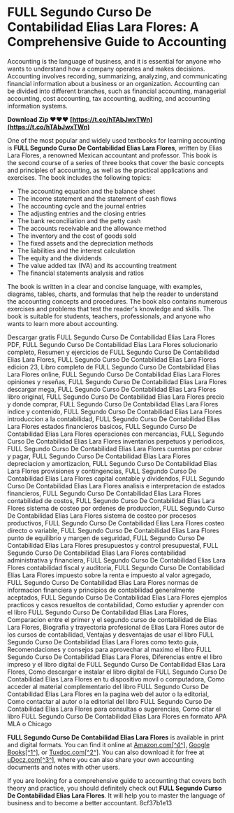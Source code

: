 
 
# FULL Segundo Curso De Contabilidad Elias Lara Flores: A Comprehensive Guide to Accounting
 
Accounting is the language of business, and it is essential for anyone who wants to understand how a company operates and makes decisions. Accounting involves recording, summarizing, analyzing, and communicating financial information about a business or an organization. Accounting can be divided into different branches, such as financial accounting, managerial accounting, cost accounting, tax accounting, auditing, and accounting information systems.
 
**Download Zip ❤❤❤ [https://t.co/hTAbJwxTWn](https://t.co/hTAbJwxTWn)**


 
One of the most popular and widely used textbooks for learning accounting is **FULL Segundo Curso De Contabilidad Elias Lara Flores**, written by Elias Lara Flores, a renowned Mexican accountant and professor. This book is the second course of a series of three books that cover the basic concepts and principles of accounting, as well as the practical applications and exercises. The book includes the following topics:
 
- The accounting equation and the balance sheet
- The income statement and the statement of cash flows
- The accounting cycle and the journal entries
- The adjusting entries and the closing entries
- The bank reconciliation and the petty cash
- The accounts receivable and the allowance method
- The inventory and the cost of goods sold
- The fixed assets and the depreciation methods
- The liabilities and the interest calculation
- The equity and the dividends
- The value added tax (IVA) and its accounting treatment
- The financial statements analysis and ratios

The book is written in a clear and concise language, with examples, diagrams, tables, charts, and formulas that help the reader to understand the accounting concepts and procedures. The book also contains numerous exercises and problems that test the reader's knowledge and skills. The book is suitable for students, teachers, professionals, and anyone who wants to learn more about accounting.
 
Descargar gratis FULL Segundo Curso De Contabilidad Elias Lara Flores PDF,  FULL Segundo Curso De Contabilidad Elias Lara Flores solucionario completo,  Resumen y ejercicios de FULL Segundo Curso De Contabilidad Elias Lara Flores,  FULL Segundo Curso De Contabilidad Elias Lara Flores edicion 23,  Libro completo de FULL Segundo Curso De Contabilidad Elias Lara Flores online,  FULL Segundo Curso De Contabilidad Elias Lara Flores opiniones y reseñas,  FULL Segundo Curso De Contabilidad Elias Lara Flores descargar mega,  FULL Segundo Curso De Contabilidad Elias Lara Flores libro original,  FULL Segundo Curso De Contabilidad Elias Lara Flores precio y donde comprar,  FULL Segundo Curso De Contabilidad Elias Lara Flores indice y contenido,  FULL Segundo Curso De Contabilidad Elias Lara Flores introduccion a la contabilidad,  FULL Segundo Curso De Contabilidad Elias Lara Flores estados financieros basicos,  FULL Segundo Curso De Contabilidad Elias Lara Flores operaciones con mercancias,  FULL Segundo Curso De Contabilidad Elias Lara Flores inventarios perpetuos y periodicos,  FULL Segundo Curso De Contabilidad Elias Lara Flores cuentas por cobrar y pagar,  FULL Segundo Curso De Contabilidad Elias Lara Flores depreciacion y amortizacion,  FULL Segundo Curso De Contabilidad Elias Lara Flores provisiones y contingencias,  FULL Segundo Curso De Contabilidad Elias Lara Flores capital contable y dividendos,  FULL Segundo Curso De Contabilidad Elias Lara Flores analisis e interpretacion de estados financieros,  FULL Segundo Curso De Contabilidad Elias Lara Flores contabilidad de costos,  FULL Segundo Curso De Contabilidad Elias Lara Flores sistema de costeo por ordenes de produccion,  FULL Segundo Curso De Contabilidad Elias Lara Flores sistema de costeo por procesos productivos,  FULL Segundo Curso De Contabilidad Elias Lara Flores costeo directo o variable,  FULL Segundo Curso De Contabilidad Elias Lara Flores punto de equilibrio y margen de seguridad,  FULL Segundo Curso De Contabilidad Elias Lara Flores presupuestos y control presupuestal,  FULL Segundo Curso De Contabilidad Elias Lara Flores contabilidad administrativa y financiera,  FULL Segundo Curso De Contabilidad Elias Lara Flores contabilidad fiscal y auditoria,  FULL Segundo Curso De Contabilidad Elias Lara Flores impuesto sobre la renta e impuesto al valor agregado,  FULL Segundo Curso De Contabilidad Elias Lara Flores normas de informacion financiera y principios de contabilidad generalmente aceptados,  FULL Segundo Curso De Contabilidad Elias Lara Flores ejemplos practicos y casos resueltos de contabilidad,  Como estudiar y aprender con el libro FULL Segundo Curso De Contabilidad Elias Lara Flores,  Comparacion entre el primer y el segundo curso de contabilidad de Elias Lara Flores,  Biografia y trayectoria profesional de Elias Lara Flores autor de los cursos de contabilidad,  Ventajas y desventajas de usar el libro FULL Segundo Curso De Contabilidad Elias Lara Flores como texto guia,  Recomendaciones y consejos para aprovechar al maximo el libro FULL Segundo Curso De Contabilidad Elias Lara Flores,  Diferencias entre el libro impreso y el libro digital de FULL Segundo Curso De Contabilidad Elias Lara Flores,  Como descargar e instalar el libro digital de FULL Segundo Curso De Contabilidad Elias Lara Flores en tu dispositivo movil o computadora,  Como acceder al material complementario del libro FULL Segundo Curso De Contabilidad Elias Lara Flores en la pagina web del autor o la editorial,  Como contactar al autor o la editorial del libro FULL Segundo Curso De Contabilidad Elias Lara Flores para consultas o sugerencias,  Como citar el libro FULL Segundo Curso De Contabilidad Elias Lara Flores en formato APA MLA o Chicago
 
**FULL Segundo Curso De Contabilidad Elias Lara Flores** is available in print and digital formats. You can find it online at [Amazon.com\[^4^\]](https://www.amazon.com/SEGUNDO-CURSO-CONTABILIDAD-REGISTRO-CONTABLE/dp/6071725534), [Google Books\[^1^\]](https://books.google.com/books/about/Segundo_curso_de_contabilidad.html?id=jbMXAAAACAAJ), or [Tuxdoc.com\[^2^\]](https://tuxdoc.com/download/2do-curso-de-contabilidad-elias-lara-flores_pdf). You can also download it for free at [uDocz.com\[^3^\]](https://www.udocz.com/apuntes/171147/segundo-curso-de-contabilidad-elias-lara-flores), where you can also share your own accounting documents and notes with other users.
 
If you are looking for a comprehensive guide to accounting that covers both theory and practice, you should definitely check out **FULL Segundo Curso De Contabilidad Elias Lara Flores**. It will help you to master the language of business and to become a better accountant.
 8cf37b1e13
 
